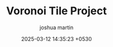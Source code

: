 ---
layout: post
title:  "Voronoi Tile Project"
summary: "An ongoing project that adds voronoi tiles and features to Unreal Engine 5"
author: joshua martin
date: '2025-03-12 14:35:23 +0530'
category: UE5
thumbnail: /assets/img/posts/code.jpg
keywords: unreal engine, UE5, voronoi, procedural generation, computational geometry, poisson sampling, plugins 
permalink: /projects/UEVoronoi
usemathjax: true
---